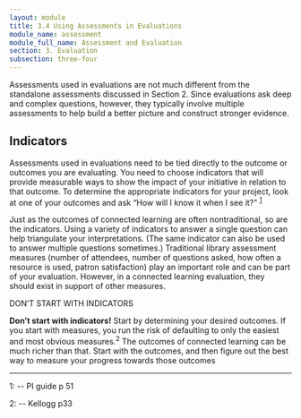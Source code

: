 ```yaml
---
layout: module
title: 3.4 Using Assessments in Evaluations
module_name: assessment
module_full_name: Assessment and Evaluation
section: 3. Evaluation
subsection: three-four
---
```


Assessments used in evaluations are not much different from the standalone assessments discussed in Section 2. Since evaluations ask deep and complex questions, however, they typically involve multiple assessments to help build a better picture and construct stronger evidence. 

## Indicators 

Assessments used in evaluations need to be tied directly to the outcome or outcomes you are evaluating. You need to choose indicators that will provide measurable ways to show the impact of your initiative in relation to that outcome. To determine the appropriate indicators for your project, look at one of your outcomes and ask “How will I know it when I see it?” <sup>[1](#fn1)</sup>  

Just as the outcomes of connected learning are often nontraditional, so are the indicators. Using a variety of indicators to answer a single question can help triangulate your interpretations. (The same indicator can also be used to answer multiple questions sometimes.) Traditional library assessment measures (number of attendees, number of questions asked, how often a resource is used, patron satisfaction) play an important role and can be part of your evaluation. However, in a connected learning evaluation, they should exist in support of other measures. 

<div class="tips">  

<p><span class="box-title">DON’T START WITH INDICATORS</span></p> 
<p><b>Don’t start with indicators!</b> Start by determining your desired outcomes. If you start with measures, you run the risk of defaulting to only the easiest and most obvious measures.<sup>2</sup> The outcomes of connected learning can be much richer than that. Start with the outcomes, and then figure out the best way to measure your progress towards those outcomes</p>
</div>

<hr/>

<a name="fn1">1</a>:  -- PI guide p 51

<a name="fn2">2</a>:  -- Kellogg p33
